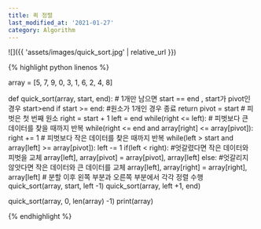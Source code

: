 ```yaml
---
title: 퀵 정렬
last_modified_at: '2021-01-27'
category: Algorithm
---
```


![]({{ 'assets/images/quick_sort.jpg' | relative_url }})

{% highlight python linenos %}

array = [5, 7, 9, 0, 3, 1, 6, 2, 4, 8]

def quick_sort(array, start, end):
        # 1개만 남으면 start == end , start가 pivot인 경우 start>end
        if start >= end: #원소가 1개인 경우 종료
                return
        pivot = start # 피벗은 첫 번째 원소
        right = start + 1
        left = end
        while(right <= left):
                # 피벗보다 큰 데이터를 찾을 때까지 반복
                while(right <= end and array[right] <= array[pivot]):
                        right += 1
                # 피벗보다 작은 데이터를 찾은 때까지 반복
                while(left > start and array[left] >= array[pivot]):
                        left -= 1
                if(left < right): #엇갈렸다면 작은 데이터와 피벗을 교체
                        array[left], array[pivot] = array[pivot], array[left]
                else: #엇갈리지 않앗다면 작은 데이터와 큰 데이터를 교체
                        array[left], array[right] = array[right], array[left]
        # 분할 이후 왼쪽 부분과 오른쪽 부분에서 각각 정렬 수행
        quick_sort(array, start, left -1)
        quick_sort(array, left +1, end)

quick_sort(array, 0, len(array) -1)
print(array)


{% endhighlight %}
